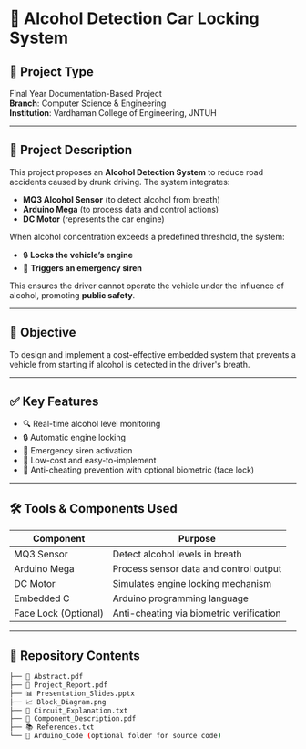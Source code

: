 # 🚗 Alcohol Detection Car Locking System

## 📘 Project Type
Final Year Documentation-Based Project  
**Branch**: Computer Science & Engineering  
**Institution**: Vardhaman College of Engineering, JNTUH

---

## 📄 Project Description
This project proposes an **Alcohol Detection System** to reduce road accidents caused by drunk driving. The system integrates:

- **MQ3 Alcohol Sensor** (to detect alcohol from breath)
- **Arduino Mega** (to process data and control actions)
- **DC Motor** (represents the car engine)

When alcohol concentration exceeds a predefined threshold, the system:

- 🔒 **Locks the vehicle’s engine**
- 🚨 **Triggers an emergency siren**

This ensures the driver cannot operate the vehicle under the influence of alcohol, promoting **public safety**.

---

## 🧠 Objective
To design and implement a cost-effective embedded system that prevents a vehicle from starting if alcohol is detected in the driver's breath.

---

## ✅ Key Features
- 🔍 Real-time alcohol level monitoring
- 🔒 Automatic engine locking
- 🚨 Emergency siren activation
- 💸 Low-cost and easy-to-implement
- 🧠 Anti-cheating prevention with optional biometric (face lock)

---

## 🛠️ Tools & Components Used

| Component          | Purpose                                      |
|-------------------|----------------------------------------------|
| MQ3 Sensor         | Detect alcohol levels in breath              |
| Arduino Mega       | Process sensor data and control output       |
| DC Motor           | Simulates engine locking mechanism           |
| Embedded C         | Arduino programming language                 |
| Face Lock (Optional) | Anti-cheating via biometric verification    |

---

## 📂 Repository Contents

```bash
├── 📄 Abstract.pdf
├── 📘 Project_Report.pdf
├── 📊 Presentation_Slides.pptx
├── 📈 Block_Diagram.png
├── 🔌 Circuit_Explanation.txt
├── 🧾 Component_Description.pdf
├── 📚 References.txt
└── 📁 Arduino_Code (optional folder for source code)
